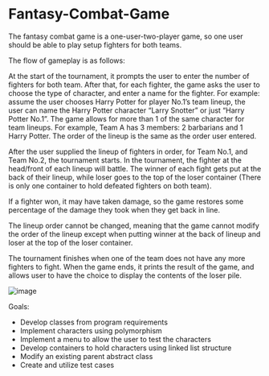 # Fantasy-Combat-Game

The fantasy combat game is a one-user-two-player game, so one user should be able to play setup fighters for both teams.

The flow of gameplay is as follows:

At the start of the tournament, it prompts the user to enter the number of fighters for both team. After that, for each fighter, the game asks the user to choose the type of character, and enter a name for the fighter. For example: assume the user chooses Harry Potter for player No.1’s team lineup, the user can name the Harry Potter character “Larry Snotter” or just “Harry Potter No.1”. The game allows for more than 1 of the same character for team lineups. For example, Team A has 3 members: 2 barbarians and 1 Harry Potter. The order of the lineup is the same as the order user entered.

After the user supplied the lineup of fighters in order, for Team No.1, and Team No.2, the tournament starts. In the tournament, the fighter at the head/front of each lineup will battle. The winner of each fight gets put at the back of their lineup, while loser goes to the top of the loser container (There is only one container to hold defeated fighters on both team).

If a fighter won, it may have taken damage, so the game restores some percentage of the damage they took when they get back in line.

The lineup order cannot be changed, meaning that the game cannot modify the order of the lineup except when putting winner at the back of lineup and loser at the top of the loser container.

The tournament finishes when one of the team does not have any more fighters to fight. When the game ends, it prints the result of the game, and allows user to have the choice to display the contents of the loser pile.

![image](https://user-images.githubusercontent.com/51968783/133816408-2a0a21a8-5a52-4440-adc7-ac8a41dcd1b0.png)


Goals:
- Develop classes from program requirements
- Implement characters using polymorphism
- Implement a menu to allow the user to test the characters
- Develop containers to hold characters using linked list structure
- Modify an existing parent abstract class
- Create and utilize test cases

